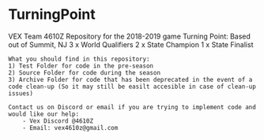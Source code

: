 # TurningPoint

VEX Team 4610Z Repository for the 2018-2019 game Turning Point:
Based out of Summit, NJ
3 x World Qualifiers
2 x State Champion
1 x State Finalist

    What you should find in this repository:
    1) Test Folder for code in the pre-season
    2) Source Folder for code during the season
    3) Archive Folder for code that has been deprecated in the event of a code clean-up (So it may still be easilt accesible in case of clean-up issues)
    
    Contact us on Discord or email if you are trying to implement code and would like our help:
        - Vex Discord @4610Z
        - Email: vex4610z@gmail.com
